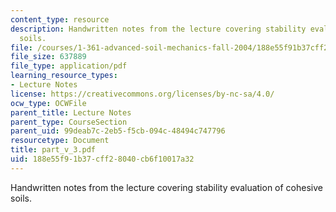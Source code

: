 ```yaml
---
content_type: resource
description: Handwritten notes from the lecture covering stability evaluation of cohesive
  soils.
file: /courses/1-361-advanced-soil-mechanics-fall-2004/188e55f91b37cff28040cb6f10017a32_part_v_3.pdf
file_size: 637889
file_type: application/pdf
learning_resource_types:
- Lecture Notes
license: https://creativecommons.org/licenses/by-nc-sa/4.0/
ocw_type: OCWFile
parent_title: Lecture Notes
parent_type: CourseSection
parent_uid: 99deab7c-2eb5-f5cb-094c-48494c747796
resourcetype: Document
title: part_v_3.pdf
uid: 188e55f9-1b37-cff2-8040-cb6f10017a32
---
```

Handwritten notes from the lecture covering stability evaluation of cohesive soils.